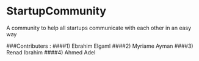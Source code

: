 # StartupCommunity
A community to help all startups communicate with each other in an easy way

###Contributers : 
####1) Ebrahim Elgaml
####2) Myriame Ayman
####3) Renad Ibrahim
####4) Ahmed Adel

